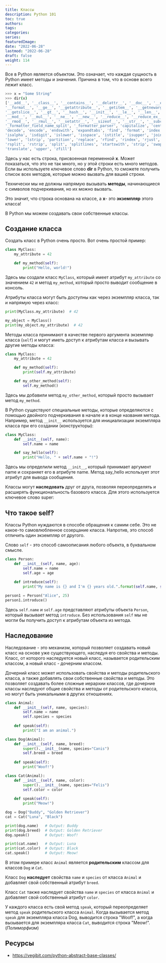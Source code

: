```yaml
---
title: Классы
description: Python 101
toc: true
authors:
tags:
categories:
series:
featuredImage:
date: "2022-06-28"
lastmod: "2022-06-28"
draft: false
weight: 114
---
```



Все в Python является объектом. Это означает, что каждая сущность в Python имеет методы и значения. Причина в том, что в основе всего лежит класс.

```sh
>>> x = "Some String"
>>> dir(x)
['__add__', '__class__', '__contains__', '__delattr__', '__doc__', '__eq__',
'__format__', '__ge__', '__getattribute__', '__getitem__', '__getnewargs__',
'__getslice__', '__gt__', '__hash__', '__init__', '__le__', '__len__', '__lt__',
'__mod__', '__mul__', '__ne__', '__new__', '__reduce__', '__reduce_ex__', '__repr__',
'__rmod__', '__rmul__', '__setattr__', '__sizeof__', '__str__', '__subclasshook__',
'_formatter_field_name_split', '_formatter_parser', 'capitalize', 'center', 'count',
'decode', 'encode', 'endswith', 'expandtabs', 'find', 'format', 'index', 'isalnum',
'isalpha', 'isdigit', 'islower', 'isspace', 'istitle', 'isupper', 'join', 'ljust',
'lower', 'lstrip', 'partition', 'replace', 'rfind', 'rindex', 'rjust', 'rpartition',
'rsplit', 'rstrip', 'split', 'splitlines', 'startswith', 'strip', 'swapcase', 'title',
'translate', 'upper', 'zfill']
```

Здесь у нас есть строка, присвоенная переменной **x**. Может показаться, что это не так много, но у этой строки есть много методов. Если вы используете ключевое слово **dir** в Python, то сможете получить список всех методов, которые можно вызвать для вашей строки. 

Технически мы не должны напрямую вызывать **методы**, начинающиеся с символов подчеркивания, но их можно вызвать. 

Это значит, что строка основана на классе, а **x**- это **экземпляр** этого класса!

В Python мы можем создавать свои собственные классы.

## Создание класса

Создать класс в Python очень просто. Вот очень простой пример:

```python
class MyClass:
    my_attribute = 42

    def my_method(self):
        print("Hello, world!")
```

Здесь мы создали класс `MyClass`, который имеет атрибут `my_attribute` со значением `42` и метод `my_method`, который просто выводит сообщение в консоль.

Атрибуты класса могут быть доступны как через экземпляр класса, так и напрямую через класс:

```python
print(MyClass.my_attribute)  # 42

my_object = MyClass()
print(my_object.my_attribute)  # 42
```

Методы класса принимают в качестве первого аргумента экземпляр класса (`self`) и могут иметь доступ к атрибутам класса и вызывать другие методы класса:

```python
class MyClass:
    my_attribute = 42

    def my_method(self):
        print(self.my_attribute)

    def my_other_method(self):
        self.my_method()
```

Здесь мы добавили метод `my_other_method`, который просто вызывает метод `my_method`.

В Python существуют специальные методы, которые определяются с помощью двойного подчеркивания в начале и в конце названия метода. Например, метод `__init__` используется для инициализации экземпляра класса при его создании (конструкторы):

```python
class MyClass:
    def __init__(self, name):
        self.name = name

    def say_hello(self):
        print("Hello, " + self.name + "!")
```

Здесь мы определили метод `__init__`, который принимает аргумент name и сохраняет его в атрибуте name. Метод say_hello использует этот атрибут для вывода сообщения.

Классы могут **наследовать** друг от друга, позволяя переопределять и расширять функциональность базового класса. Для этого используется ключевое слово super:


## Что такое self?

Классы Python нуждаются в способе обращения к самим себе. Это не какое-то самовлюбленное созерцание класса. Напротив, это способ отличить один экземпляр от другого. 

Слово `self` - это способ самоописания любого объекта, в буквальном смысле.

```python
class Person:
    def __init__(self, name, age):
        self.name = name
        self.age = age
    
    def introduce(self):
        print("My name is {} and I'm {} years old.".format(self.name, self.age))

person1 = Person("Alice", 25)
person1.introduce()
```

Здесь `self.name` и `self.age` представляют атрибуты объекта `Person`, который вызывает метод `introduce`. Без использования `self` мы не могли бы получить доступ к атрибутам объекта из метода.

##  Наследование

Наследование - это механизм, который позволяет создавать новый класс на основе уже существующего, наследуя его свойства и методы. Класс, от которого наследуется новый класс, называется родительским классом, а новый класс - дочерним классом.

Дочерний класс может использовать свойства и методы родительского класса, а также добавлять свои собственные свойства и методы. Это позволяет создавать более сложные иерархии классов, где дочерние классы наследуют общие свойства и методы от родительского класса, но могут быть уникальными в других отношениях.

```python
class Animal:
    def __init__(self, name, species):
        self.name = name
        self.species = species
    
    def speak(self):
        print("I am an animal.")

class Dog(Animal):
    def __init__(self, name, breed):
        super().__init__(name, species="Canis")
        self.breed = breed
    
    def speak(self):
        print("Woof!")

class Cat(Animal):
    def __init__(self, name, color):
        super().__init__(name, species="Felis")
        self.color = color
    
    def speak(self):
        print("Meow!")

dog = Dog("Buddy", "Golden Retriever")
cat = Cat("Luna", "Black")

print(dog.name)   # Output: Buddy
print(dog.breed)  # Output: Golden Retriever
dog.speak()       # Output: Woof!

print(cat.name)   # Output: Luna
print(cat.color)  # Output: Black
cat.speak()       # Output: Meow!
```

В этом примере класс `Animal` является **родительским** классом для классов `Dog` и `Cat`. 

Класс `Dog` **наследует** свойства `name` и `species` от класса `Animal` и добавляет свой собственный атрибут `breed`. 

Класс `Cat` также наследует свойства `name` и `species` от класса `Animal` и добавляет свой собственный атрибут `color`.

У каждого класса есть свой метод `speak`, который переопределяет метод `speak` родительского класса `Animal`. Когда вызывается метод `speak` для экземпляра класса Dog, выводится строка "Woof!", а когда вызывается для экземпляра класса `Cat`, выводится строка "Meow!". (*Полиморфизм*)

## Ресурсы

- https://vegibit.com/python-abstract-base-classes/
